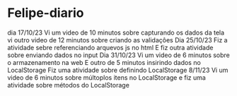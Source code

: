 # Felipe-diario
dia 17/10/23 Vi um video de 10 minutos sobre capturando os dados da tela
vi outro video de 12 minutos sobre criando as validaçôes
Dia 25/10/23 Fiz a atividade sebre referenciando arquevos js no html
E fiz outra atividade sobre enviando dados no input
Dia 31/10/23 Vi um video de 6 minutos sobre o armazenamento na web
E outro de 5 minutos insirindo dados no LocalStorage
Fiz uma atividade sobre definindo LocalStorage
8/11/23 Vi um video de 6 minutos sobre múltoplos itens no LocalStorage
e fiz uma atividade sobre métodos do LocalStorage

